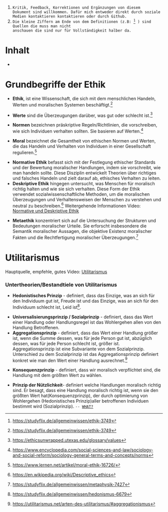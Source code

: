 1. <code>Kritik, Feedback, Korrektionen und Ergänzungen von diesem Dokument sind willkommen. Dafür mich entweder direkt durch soziale Medien kontaktieren kontaktieren oder durch Github.</code>
2. <code>Die kleine Ziffern am Ende von dem Definitionen (z.B: [^1] ) sind Quellen die muss man nicht anschauen die sind nur für Vollständigkeit halber da.</code>
[^1]: https://studyflix.de/allgemeinwissen/ethik-3749
# Inhalt
-
# Grundbegriffe der Ethik

- **Ethik**, ist eine Wissenschaft, die sich mit dem menschlichen Handeln, Werten und moralischen Systemen beschäftigt.[^2]
[^2]: https://studyflix.de/allgemeinwissen/ethik-3749
- **Werte** sind die Überzeugungen darüber, was gut oder schlecht ist.[^3]
[^3]: https://ethicsunwrapped.utexas.edu/glossary/values
- **Normen** bezeichnen präskriptive Regeln/Richtlinien, die vorschreiben, wie sich Individuen verhalten sollten. Sie basieren auf Werten.[^4]
[^4]: https://www.encyclopedia.com/social-sciences-and-law/sociology-and-social-reform/sociology-general-terms-and-concepts/norms
- **Moral** bezeichnet die Gesamtheit von ethischen Normen und Werten, die das Handeln und Verhalten von Individuen in einer Gesellschaft regulieren.[^5]
[^5]: https://www.lernen.net/artikel/moral-ethik-16726/
- **Normative Ethik** befasst sich mit der Festlegung ethischer Standards und der Bewertung moralischer Handlungen, indem sie vorschreibt, wie man handeln sollte. Diese Disziplin entwickelt Theorien über richtiges und falsches Handeln und zielt darauf ab, ethisches Verhalten zu leiten.
- **Deskriptive Ethik** hingegen untersucht, was Menschen für moralisch richtig halten und wie sie sich verhalten. Diese Form der Ethik verwendet sozialwissenschaftliche Methoden, um die moralischen Überzeugungen und Verhaltensweisen der Menschen zu verstehen und neutral zu beschreiben.[^6] Weitergehende Informationen Video: [Normative und Deskriptive Ethik](https://www.youtube.com/watch?v=1X6R8ze7O0I&list=PL7YPshZMeLIazts4sq6UQ2kpjsUxhHaBd&index=25)
[^6]: https://en.wikipedia.org/wiki/Descriptive_ethics
- **Metaethik** konzentriert sich auf die Untersuchung der Strukturen und Bedeutungen moralischer Urteile. Sie erforscht insbesondere die Semantik moralischer Aussagen, die objektive Existenz moralischer Fakten und die Rechtfertigung moralischer Überzeugungen.[^7]
[^7]: https://studyflix.de/allgemeinwissen/metaphysik-7427

# Utilitarismus
Hauptquelle, empfehle, gutes Video: [Utilitarismus](https://www.youtube.com/watch?v=03ESwNlyG8k&list=PL7YPshZMeLIazts4sq6UQ2kpjsUxhHaBd&index=1)

### Untertheorien/Bestandtiele von Utilitarismus
- **Hedonistisches Prinzip** - definiert, dass das Einzige, was an sich für den Individuum gut ist, Freude ist und das Einzige, was an sich für den Individuum schlecht ist, Leid ist[^8].
[^8]: https://studyflix.de/allgemeinwissen/hedonismus-6679
- **Universalisierungsprinzip / Sozialprinzip** - definiert, dass das Wert einer Handlung oder Handlungsregel ist das Wohlergehen allen von den Handlung Betroffenen. 
- **Aggregationsprinzip** - definiert, dass das Wert einer Handlung größer ist, wenn die Summe dessen, was für jede Person gut ist, abzüglich dessen, was für jede Person schlecht ist, größer ist. Aggregationsprinzip ist eine Subvariante von dem Sozialprinzip. Unterschied zu dem Sozialprinzip ist das Aggregationsprinzip definiert konkret wie man den Wert einer Handlung ausrechnet.[^9]
[^9]: https://utilitarismus.net/arten-des-utilitarismus/#aggregationismus
- **Konsequenzprinzip** - definiert, dass wir moralisch verpflichtet sind, die Handlung mit dem größten Wert zu wählen.

- **Prinzip der Nützlichkeit**- definiert welche Handlungen moralisch richtig sind. Er besagt, dass eine Handlung moralisch richtig ist, wenn sie den größten Wert hat(Konsequenzprinzip), der durch optimierung von Wohlergehen (Hedonistisches Prinzip)aller betroffenen Individuen bestimmt wird (Sozialprinzip). <code>-- [WHAT?](https://www.youtube.com/watch?v=AjezlmZs3aw)</code>
